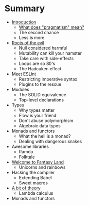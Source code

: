 # Summary

* [Introduction](README.md)
  * [What does "pragmatism" mean?](what-does-pragmatism-mean.md)
  * The second chance
  * Less is more
* [Roots of the evil](roots-of-the-evil.md)
  * Null considered harmful
  * Mutability can kill your hamster
  * Take care with side-effects
  * Loops are so 80's
  * The Hadouken effect
* Meet ESLint
  * Restricting imperative syntax
  * Plugins to the rescue
* Modules
  * The SOLID equivalence
  * Top-level declarations
* Types
  * Why types matter
  * Flow is your friend
  * Don't abuse polymorphism
  * Algebraic data types
* Monads and functors
  * What the hell is a monad?
  * Dealing with dangerous snakes
* Awesome libraries
  * Ramda
  * Folktale
* [Welcome to Fantasy Land](fantasy-land.md)
  * Unicorns and rainbows
* Hacking the compiler
  * Extending Babel
  * Sweet macros
* [A bit of theory](a-bit-of-theory.md)
  * Lambda calculus
* Monads and functors

